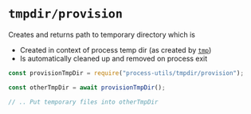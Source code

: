 # `tmpdir/provision`

Creates and returns path to temporary directory which is

- Created in context of process temp dir (as created by [`tmp`](./index.md))
- Is automatically cleaned up and removed on process exit

```javascript
const provisionTmpDir = require("process-utils/tmpdir/provision");

const otherTmpDir = await provisionTmpDir();

// .. Put temporary files into otherTmpDir
```
